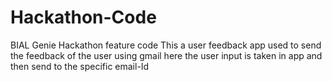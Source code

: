# Hackathon-Code
BIAL Genie Hackathon feature code
This a user feedback app used to send the feedback of the user using gmail here the user input is taken in app and then send to the specific email-Id 
